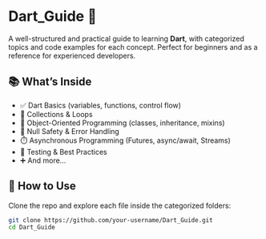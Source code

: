 # Dart_Guide 🚀

A well-structured and practical guide to learning **Dart**, with categorized topics and code examples for each concept. Perfect for beginners and as a reference for experienced developers.

## 📚 What’s Inside

- ✅ Dart Basics (variables, functions, control flow)
- 🔁 Collections & Loops
- 🎯 Object-Oriented Programming (classes, inheritance, mixins)
- 🔧 Null Safety & Error Handling
- ⏱️ Asynchronous Programming (Futures, async/await, Streams)
- 🧪 Testing & Best Practices
- ➕ And more...


## 🚀 How to Use

Clone the repo and explore each file inside the categorized folders:
```bash
git clone https://github.com/your-username/Dart_Guide.git
cd Dart_Guide

